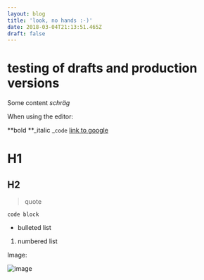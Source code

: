 ```yaml
---
layout: blog
title: 'look, no hands :-)'
date: 2018-03-04T21:13:51.465Z
draft: false
---
```

# testing of drafts and production versions

Some content
_schräg_

When using the editor:

**bold **_italic _`code` [link to google](www.google.de) 

# H1

## H2

> quote

```
code block
```

* bulleted list

1. numbered list

Image:

![image](/images/uploads/ej.jpg)
